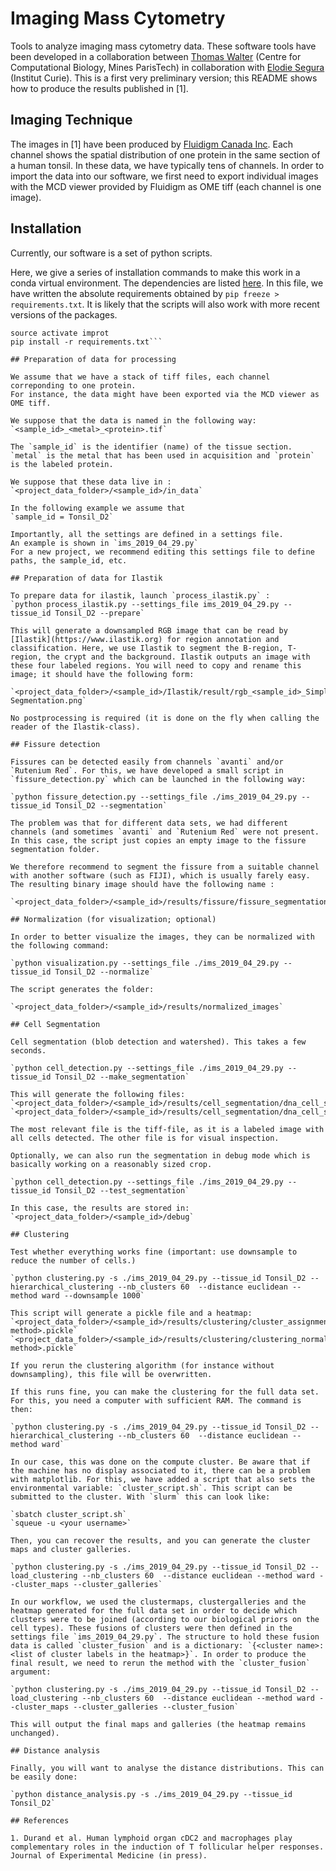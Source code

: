 # Imaging Mass Cytometry 

Tools to analyze imaging mass cytometry data. These software tools have been developed in a collaboration between [Thomas Walter](http://members.cbio.mines-paristech.fr/~twalter/index.html) (Centre for Computational Biology, Mines ParisTech) in collaboration with [Elodie Segura](https://science.curie.fr/members/elodie-segura/) (Institut Curie). This is a first very preliminary version; this README shows how to produce the results published in [1]. 

## Imaging Technique

The images in [1] have been produced by [Fluidigm Canada Inc](https://www.fluidigm.com). Each channel shows the spatial distribution of one protein in the same section of a human tonsil. In these data, we have typically tens of channels. In order to import the data into our software, we first need to export individual images with the MCD viewer provided by Fluidigm as OME tiff (each channel is one image). 

## Installation

Currently, our software is a set of python scripts. 

Here, we give a series of installation commands to make this work in a conda virtual environment. The dependencies are listed [here](requirements.txt). In this file, we have written the absolute requirements obtained by `pip freeze > requirements.txt`. It is likely that the scripts will also work with more recent versions of the packages. 

```conda create -n improt python=3.6 anaconda
source activate improt
pip install -r requirements.txt```

## Preparation of data for processing

We assume that we have a stack of tiff files, each channel correponding to one protein. 
For instance, the data might have been exported via the MCD viewer as OME tiff.

We suppose that the data is named in the following way: 
`<sample_id>_<metal>_<protein>.tif`

The `sample_id` is the identifier (name) of the tissue section. 
`metal` is the metal that has been used in acquisition and `protein` is the labeled protein. 

We suppose that these data live in :
`<project_data_folder>/<sample_id>/in_data`

In the following example we assume that 
`sample_id = Tonsil_D2`

Importantly, all the settings are defined in a settings file. 
An example is shown in `ims_2019_04_29.py`
For a new project, we recommend editing this settings file to define paths, the sample_id, etc. 

## Preparation of data for Ilastik

To prepare data for ilastik, launch `process_ilastik.py` : 
`python process_ilastik.py --settings_file ims_2019_04_29.py --tissue_id Tonsil_D2 --prepare`

This will generate a downsampled RGB image that can be read by [Ilastik](https://www.ilastik.org) for region annotation and classification. Here, we use Ilastik to segment the B-region, T-region, the crypt and the background. Ilastik outputs an image with these four labeled regions. You will need to copy and rename this image; it should have the following form: 

`<project_data_folder>/<sample_id>/Ilastik/result/rgb_<sample_id>_Simple Segmentation.png`

No postprocessing is required (it is done on the fly when calling the reader of the Ilastik-class). 

## Fissure detection

Fissures can be detected easily from channels `avanti` and/or `Rutenium Red`. For this, we have developed a small script in `fissure_detection.py` which can be launched in the following way: 

`python fissure_detection.py --settings_file ./ims_2019_04_29.py --tissue_id Tonsil_D2 --segmentation`

The problem was that for different data sets, we had different channels (and sometimes `avanti` and `Rutenium Red` were not present. In this case, the script just copies an empty image to the fissure segmentation folder. 

We therefore recommend to segment the fissure from a suitable channel with another software (such as FIJI), which is usually farely easy. The resulting binary image should have the following name : 

`<project_data_folder>/<sample_id>/results/fissure/fissure_segmentation.png`

## Normalization (for visualization; optional)

In order to better visualize the images, they can be normalized with the following command: 

`python visualization.py --settings_file ./ims_2019_04_29.py --tissue_id Tonsil_D2 --normalize`

The script generates the folder: 

`<project_data_folder>/<sample_id>/results/normalized_images`

## Cell Segmentation

Cell segmentation (blob detection and watershed). This takes a few seconds.

`python cell_detection.py --settings_file ./ims_2019_04_29.py --tissue_id Tonsil_D2 --make_segmentation`

This will generate the following files:
`<project_data_folder>/<sample_id>/results/cell_segmentation/dna_cell_segmentation_random_colors.png`
`<project_data_folder>/<sample_id>/results/cell_segmentation/dna_cell_segmentation.tiff`

The most relevant file is the tiff-file, as it is a labeled image with all cells detected. The other file is for visual inspection. 

Optionally, we can also run the segmentation in debug mode which is basically working on a reasonably sized crop. 

`python cell_detection.py --settings_file ./ims_2019_04_29.py --tissue_id Tonsil_D2 --test_segmentation`

In this case, the results are stored in:
`<project_data_folder>/<sample_id>/debug`

## Clustering

Test whether everything works fine (important: use downsample to reduce the number of cells.)

`python clustering.py -s ./ims_2019_04_29.py --tissue_id Tonsil_D2 --hierarchical_clustering --nb_clusters 60  --distance euclidean --method ward --downsample 1000`

This script will generate a pickle file and a heatmap:
`<project_data_folder>/<sample_id>/results/clustering/cluster_assignment_normalization_percentile_metric_<distance>_method_<clustering method>.pickle`
`<project_data_folder>/<sample_id>/results/clustering/clustering_normalization_percentile_metric_<distance>_method_<clustering method>.pickle`

If you rerun the clustering algorithm (for instance without downsampling), this file will be overwritten. 

If this runs fine, you can make the clustering for the full data set. For this, you need a computer with sufficient RAM. The command is then:

`python clustering.py -s ./ims_2019_04_29.py --tissue_id Tonsil_D2 --hierarchical_clustering --nb_clusters 60  --distance euclidean --method ward`

In our case, this was done on the compute cluster. Be aware that if the machine has no display associated to it, there can be a problem with matplotlib. For this, we have added a script that also sets the environmental variable: `cluster_script.sh`. This script can be submitted to the cluster. With `slurm` this can look like: 

`sbatch cluster_script.sh`
`squeue -u <your username>`

Then, you can recover the results, and you can generate the cluster maps and cluster galleries.

`python clustering.py -s ./ims_2019_04_29.py --tissue_id Tonsil_D2 --load_clustering --nb_clusters 60  --distance euclidean --method ward --cluster_maps --cluster_galleries`

In our workflow, we used the clustermaps, clustergalleries and the heatmap generated for the full data set in order to decide which clusters were to be joined (according to our biological priors on the cell types). These fusions of clusters were then defined in the settings file `ims_2019_04_29.py`. The structure to hold these fusion data is called `cluster_fusion` and is a dictionary: `{<cluster name>: <list of cluster labels in the heatmap>}`. In order to produce the final result, we need to rerun the method with the `cluster_fusion` argument: 

`python clustering.py -s ./ims_2019_04_29.py --tissue_id Tonsil_D2 --load_clustering --nb_clusters 60  --distance euclidean --method ward --cluster_maps --cluster_galleries --cluster_fusion`	

This will output the final maps and galleries (the heatmap remains unchanged). 

## Distance analysis

Finally, you will want to analyse the distance distributions. This can be easily done: 

`python distance_analysis.py -s ./ims_2019_04_29.py --tissue_id Tonsil_D2`

## References

1. Durand et al. Human lymphoid organ cDC2 and macrophages play complementary roles in the induction of T follicular helper responses. Journal of Experimental Medicine (in press).
